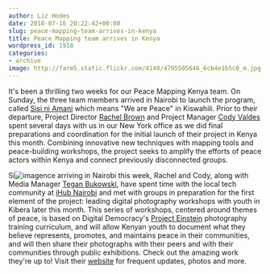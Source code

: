 ```yaml
---
author: Liz Hodes
date: 2010-07-16 20:22:42+00:00
slug: peace-mapping-team-arrives-in-kenya
title: Peace Mapping team arrives in Kenya
wordpress_id: 1918
categories:
- archive
image: http://farm5.static.flickr.com/4140/4795505646_6cb4e1b5c0_m.jpg
---
```


It's been a thrilling two weeks for our Peace Mapping Kenya team. On Sunday, the three team members arrived in Nairobi to launch the program, called [Sisi ni Amani](http://digital-democracy.org/what-we-do/programs/#si) which means "We are Peace" in Kiswahili. Prior to their departure, Project Director [Rachel Brown](http://www.wemappeace.org/rachel/) and Project Manager [Cody Valdes](http://www.wemappeace.org/cody/) spent several days with us in our New York office as we did final preparations and coordination for the initial launch of their project in Kenya this month. Combining innovative new techniques with mapping tools and peace-building workshops, the project seeks to amplify the efforts of peace actors within Kenya and connect previously disconnected groups.

Si![image](http://farm5.static.flickr.com/4140/4795505646_6cb4e1b5c0_m.jpg)nce arriving in Nairobi this week, Rachel and Cody, along with Media Manager [Tegan Bukowski](http://www.wemappeace.org/tegan/), have spent time with the local tech community at [iHub Nairobi](http://www.ihub.co.ke/blog/) and met with groups in preparation for the first element of the project: leading digital photography workshops with youth in Kibera later this month. This series of workshops, centered around themes of peace, is based on Digital Democracy's [Project Einstein](http://digital-democracy.org/what-we-do/programs/#projecteinstein) photography training curriculum, and will allow Kenyan youth to document what they believe represents, promotes, and maintains peace in their communities, and will then share their photographs with their peers and with their communities through public exhibitions. Check out the amazing work they're up to! Visit their [website](http://sisiniamani.org/) for frequent updates, photos and more.
